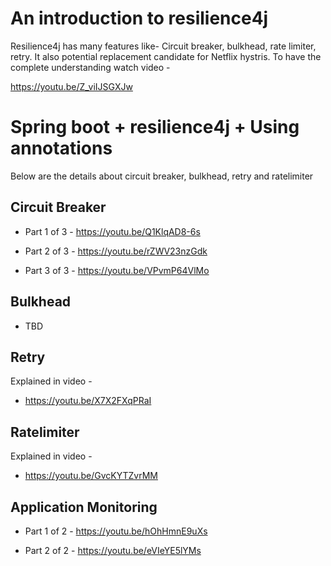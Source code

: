 # An introduction to resilience4j
 Resilience4j has many features like- Circuit breaker, bulkhead, rate limiter, retry. It also potential replacement candidate for Netflix hystris. To have the complete understanding watch video - 
 
 https://youtu.be/Z_viIJSGXJw
 
 # Spring boot + resilience4j + Using annotations
 
 Below are the details about circuit breaker, bulkhead, retry and ratelimiter
 
 ## Circuit Breaker
 
* Part 1 of 3  - https://youtu.be/Q1KlqAD8-6s

* Part 2 of 3  -  https://youtu.be/rZWV23nzGdk

* Part 3 of 3  - https://youtu.be/VPvmP64VlMo

## Bulkhead

* TBD

## Retry

Explained in video - 

* https://youtu.be/X7X2FXqPRaI

## Ratelimiter

Explained in video - 

* https://youtu.be/GvcKYTZvrMM

## Application Monitoring

* Part 1 of 2 - https://youtu.be/hOhHmnE9uXs

* Part 2 of 2 - https://youtu.be/eVIeYE5lYMs

